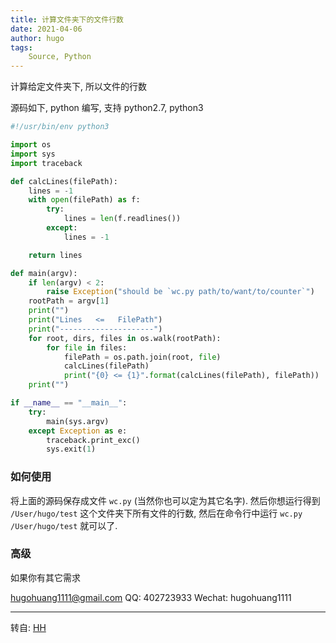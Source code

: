 ```yaml
---
title: 计算文件夹下的文件行数
date: 2021-04-06
author: hugo
tags:
    Source, Python
---
```


计算给定文件夹下, 所以文件的行数

源码如下, python 编写, 支持 python2.7, python3

```python
#!/usr/bin/env python3

import os
import sys
import traceback

def calcLines(filePath):
    lines = -1
    with open(filePath) as f:
        try:
            lines = len(f.readlines())
        except:
            lines = -1

    return lines

def main(argv):
    if len(argv) < 2:
        raise Exception("should be `wc.py path/to/want/to/counter`")
    rootPath = argv[1]
    print("")
    print("Lines   <=   FilePath")
    print("---------------------")
    for root, dirs, files in os.walk(rootPath):
        for file in files:
            filePath = os.path.join(root, file)
            calcLines(filePath)
            print("{0} <= {1}".format(calcLines(filePath), filePath))
    print("")

if __name__ == "__main__":
    try:
        main(sys.argv)
    except Exception as e:
        traceback.print_exc()
        sys.exit(1)

```

### 如何使用

将上面的源码保存成文件 `wc.py` (当然你也可以定为其它名字).
然后你想运行得到 `/User/hugo/test` 这个文件夹下所有文件的行数, 然后在命令行中运行 `wc.py /User/hugo/test` 就可以了.

### 高级

如果你有其它需求

hugohuang1111@gmail.com
QQ: 402723933
Wechat: hugohuang1111

---
转自: [HH](http://www.hugohuang.xyz/)
